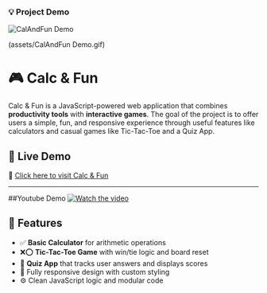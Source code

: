 ### 💡 Project Demo


![CalAndFun Demo](https://github.com/user-attachments/assets/de7a9402-bf51-494d-9873-2b3a11aad9b6)


(assets/CalAndFun Demo.gif)
# 🎮 Calc & Fun

Calc & Fun is a JavaScript-powered web application that combines **productivity tools** with **interactive games**. The goal of the project is to offer users a simple, fun, and responsive experience through useful features like calculators and casual games like Tic-Tac-Toe and a Quiz App.

## 🚀 Live Demo

🔗 [Click here to visit Calc & Fun]([https://croonchie.github.io/calcandfun/])

---
##Youtube Demo
[![Watch the video](https://img.youtube.com/vi/<mozx21j4dwY>/0.jpg)](https://www.youtube.com/watch?v=mozx21j4dwY)

## 🎯 Features

- ✅ **Basic Calculator** for arithmetic operations
- ❌⭕ **Tic-Tac-Toe Game** with win/tie logic and board reset
- 🧠 **Quiz App** that tracks user answers and displays scores
- 🎨 Fully responsive design with custom styling
- ⚙️ Clean JavaScript logic and modular code

